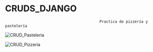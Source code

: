 # CRUDS_DJANGO
                                               Practica de pizzería y pastelería

![CRUD_Pasteleria](https://user-images.githubusercontent.com/99113537/206041960-ce1d2393-beb1-4135-992d-17ee2a1ac45c.png)

![CRUD_Pizzeria](https://user-images.githubusercontent.com/99113537/206042049-84558982-6c1b-43d9-9030-a0423bca2b57.png)
